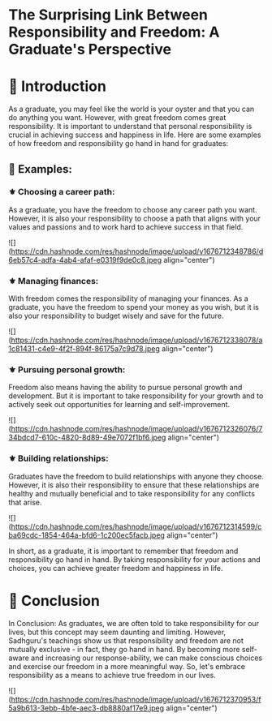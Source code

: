 # The Surprising Link Between Responsibility and Freedom: A Graduate's Perspective

# 📍 Introduction

As a graduate, you may feel like the world is your oyster and that you can do anything you want. However, with great freedom comes great responsibility. It is important to understand that personal responsibility is crucial in achieving success and happiness in life. Here are some examples of how freedom and responsibility go hand in hand for graduates:

## 🔹 Examples:

### ⚜ Choosing a career path:

As a graduate, you have the freedom to choose any career path you want. However, it is also your responsibility to choose a path that aligns with your values and passions and to work hard to achieve success in that field.

![](https://cdn.hashnode.com/res/hashnode/image/upload/v1676712348786/d6eb57c4-adfa-4ab4-afaf-e0319f9de0c8.jpeg align="center")

### ⚜ Managing finances:

With freedom comes the responsibility of managing your finances. As a graduate, you have the freedom to spend your money as you wish, but it is also your responsibility to budget wisely and save for the future.

![](https://cdn.hashnode.com/res/hashnode/image/upload/v1676712338078/a1c81431-c4e9-4f2f-894f-86175a7c9d78.jpeg align="center")

### ⚜ Pursuing personal growth:

Freedom also means having the ability to pursue personal growth and development. But it is important to take responsibility for your growth and to actively seek out opportunities for learning and self-improvement.

![](https://cdn.hashnode.com/res/hashnode/image/upload/v1676712326076/734bdcd7-610c-4820-8d89-49e7072f1bf6.jpeg align="center")

### ⚜ Building relationships:

Graduates have the freedom to build relationships with anyone they choose. However, it is also their responsibility to ensure that these relationships are healthy and mutually beneficial and to take responsibility for any conflicts that arise.

![](https://cdn.hashnode.com/res/hashnode/image/upload/v1676712314599/cba69cdc-1854-464a-bfd6-1c200ec5facb.jpeg align="center")

In short, as a graduate, it is important to remember that freedom and responsibility go hand in hand. By taking responsibility for your actions and choices, you can achieve greater freedom and happiness in life.

# 📍 Conclusion

In Conclusion: As graduates, we are often told to take responsibility for our lives, but this concept may seem daunting and limiting. However, Sadhguru's teachings show us that responsibility and freedom are not mutually exclusive - in fact, they go hand in hand. By becoming more self-aware and increasing our response-ability, we can make conscious choices and exercise our freedom in a more meaningful way. So, let's embrace responsibility as a means to achieve true freedom in our lives.

![](https://cdn.hashnode.com/res/hashnode/image/upload/v1676712370953/f5a9b613-3ebb-4bfe-aec3-db8880af17e9.jpeg align="center")